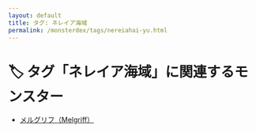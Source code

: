 ```yaml
---
layout: default
title: タグ: ネレイア海域
permalink: /monsterdex/tags/nereiahai-yu.html
---
```

# 🏷️ タグ「ネレイア海域」に関連するモンスター

- [メルグリフ（Melgriff）](/monsterdex/monster/Melgriff.html)